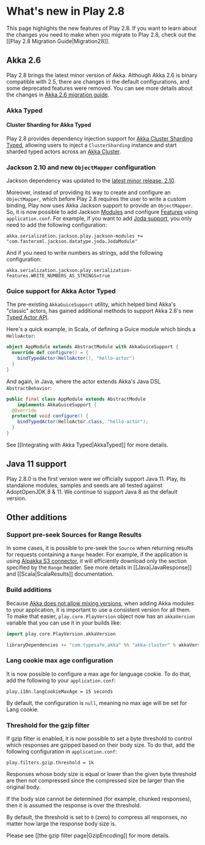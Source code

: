<!--- Copyright (C) Lightbend Inc. <https://www.lightbend.com> -->
# What's new in Play 2.8

This page highlights the new features of Play 2.8. If you want to learn about the changes you need to make when you migrate to Play 2.8, check out the [[Play 2.8 Migration Guide|Migration28]].

## Akka 2.6

Play 2.8 brings the latest minor version of Akka. Although Akka 2.6 is binary compatible with 2.5, there are changes in the default configurations, and some deprecated features were removed. You can see more details about the changes in [Akka 2.6 migration guide][akka-migration-guide].

[akka-migration-guide]: https://doc.akka.io/docs/akka/2.6/project/migration-guide-2.5.x-2.6.x.html

### Akka Typed

#### Cluster Sharding for Akka Typed

Play 2.8 provides dependency injection support for [Akka Cluster Sharding Typed](https://doc.akka.io/docs/akka/2.6/typed/cluster-sharding.html), allowing users to inject a `ClusterSharding` instance and start sharded typed actors across an [Akka Cluster](https://doc.akka.io/docs/akka/2.6/typed/cluster.html).

### Jackson 2.10 and new `ObjectMapper` configuration

Jackson dependency was updated to the [latest minor release, 2.10](https://github.com/FasterXML/jackson/wiki/Jackson-Release-2.10).

Moreover, instead of providing its way to create and configure an `ObjectMapper`, which before Play 2.8 requires the user to write a custom binding, Play now uses Akka Jackson support to provide an `ObjectMapper`. So, it is now possible to add Jackson [Modules](https://doc.akka.io/docs/akka/2.6/serialization-jackson.html?language=scala#jackson-modules) and configure [Features](https://doc.akka.io/docs/akka/2.6/serialization-jackson.html?language=scala#additional-features) using `application.conf`. For example, if you want to add [Joda support](https://github.com/FasterXML/jackson-datatype-joda), you only need to add the following configuration:

```HOCON
akka.serialization.jackson.play.jackson-modules += "com.fasterxml.jackson.datatype.joda.JodaModule"
```

And if you need to write numbers as strings, add the following configuration:

```HOCON
akka.serialization.jackson.play.serialization-features.WRITE_NUMBERS_AS_STRINGS=true
```

### Guice support for Akka Actor Typed

The pre-existing `AkkaGuiceSupport` utility, which helped bind Akka's "classic" actors, has gained additional methods to support Akka 2.6's new [Typed Actor API][].

[Typed Actor API]: https://doc.akka.io/docs/akka/2.6/typed/actors.html

Here's a quick example, in Scala, of defining a Guice module which binds a `HelloActor`:

```scala
object AppModule extends AbstractModule with AkkaGuiceSupport {
  override def configure() = {
    bindTypedActor(HelloActor(), "hello-actor")
  }
}
```

And again, in Java, where the actor extends Akka's Java DSL `AbstractBehavior`:

```java
public final class AppModule extends AbstractModule
    implements AkkaGuiceSupport {
  @Override
  protected void configure() {
    bindTypedActor(HelloActor.class, "hello-actor");
  }
}
```

See [[Integrating with Akka Typed|AkkaTyped]] for more details.

## Java 11 support

Play 2.8.0 is the first version were we officially support Java 11. Play, its standalone modules, samples and seeds are all tested against AdoptOpenJDK 8 & 11. We continue to support Java 8 as the default version.

## Other additions

### Support pre-seek Sources for Range Results

In some cases, it is possible to pre-seek the `Source` when returning results for requests containing a `Range` header. For example, if the application is using [Alpakka S3 connector](https://doc.akka.io/docs/alpakka/current/s3.html), it will efficiently download only the section specified by the `Range` header. See more details in [[Java|JavaResponse]] and [[Scala|ScalaResults]] documentation.

### Build additions

Because [Akka does not allow mixing versions](https://doc.akka.io/docs/akka/2.6/common/binary-compatibility-rules.html#mixed-versioning-is-not-allowed), when adding Akka modules to your application, it is important to use a consistent version for all them. To make that easier, `play.core.PlayVersion` object now has an `akkaVersion` variable that you can use it in your builds like:

```scala
import play.core.PlayVersion.akkaVersion

libraryDependencies += "com.typesafe.akka" %% "akka-cluster" % akkaVersion
```

### Lang cookie max age configuration

It is now possible to configure a max age for language cookie. To do that, add the following to your `application.conf`:

```HOCON
play.i18n.langCookieMaxAge = 15 seconds
```

By default, the configuration is `null`, meaning no max age will be set for Lang cookie.

### Threshold for the gzip filter

If gzip filter is enabled, it is now possible to set a byte threshold to control which responses are gzipped based on their body size. To do that, add the following configuration in `application.conf`:

```HOCON
play.filters.gzip.threshold = 1k
```

Responses whose body size is equal or lower than the given byte threshold are then not compressed since the compressed size be larger than the original body.

If the body size cannot be determined (for example, chunked responses), then it is assumed the response is over the threshold.

By default, the threshold is set to `0` (zero) to compress all responses, no matter how large the response body size is.

Please see [[the gzip filter page|GzipEncoding]] for more details.
